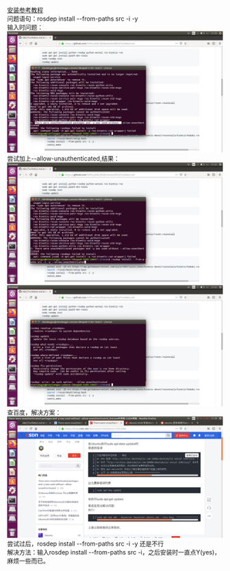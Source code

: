 [安装参考教程](https://github.com/S4Plus/ABC/blob/master/ROS/Turtlebot.md)    
问题语句：rosdep install --from-paths src -i -y    
输入时问题：   
![](./image/problem2.png)    
尝试加上--allow-unauthenticated,结果：     
![](./image/problem3.png)
![](./image/problem4.png)
查百度，解决方案：    
![](./image/problem5.png)
尝试过后，rosdep install --from-paths src -i -y 还是不行   
解决方法：输入rosdep install --from-paths src -i，之后安装时一直点Y(yes)，麻烦一些而已。          
